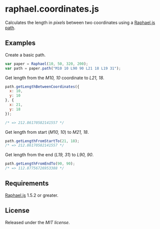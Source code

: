 # raphael.coordinates.js

Calculates the length in *pixels* between two coordinates using a [Raphael.js path](http://raphaeljs.com/reference.html#path).

## Examples

Create a basic path.
 
``` javascript
var paper = Raphael(10, 50, 320, 200);
var path = paper.path("M10 10 L90 90 L21 18 L19 31");
```

Get length from the *M10, 10* coordinate to *L21, 18*.

``` javascript
path.getLengthBetweenCoordinates({
  x: 10,
  y: 10 
}, {
  x: 21,
  y: 18
});

/* => 212.86170582141557 */
```

Get length from start (*M10, 10*) to *M21, 18*.

``` javascript
path.getLengthFromStartTo(21, 18);
/* => 212.86170582141557 */
```

Get length from the end (*L19, 31*) to *L90, 90*.

``` javascript
path.getLengthFromEndTo(90, 90);
/* => 112.87756726953388 */
```

## Requirements

[Raphael.js](http://raphaeljs.com/) 1.5.2 or greater.

## License

Released under the *MIT license*.